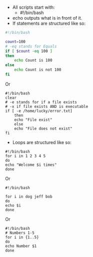 - All scripts start with:
	- #!/bin/bash
- echo outputs what is in front of it.
- If statements are structured like so:
```bash
#!/bin/bash

count=100
# -eq stands for Equals
if [ $count -eq 100 ]
then
	echo Count is 100
else
	echo Count is not 100
fi
```
Or
```shell
#!/bin/bash
clear
# -e stands for if a file exists
# -x if file exists AND is executable
if [ -e /home/lucky/error.txt]
	then
	echo "File exist"
	else
	echo "File does not exist"
fi
```
- Loops are structured like so:
```shell
#!/bin/bash
for i in 1 2 3 4 5
do
echo "Welcome $i times"
done
```
Or
```shell
#!/bin/bash

for i in dog jeff bob
do
echo $i
done
```
Or
```shell
#!/bin/bash
# Numbers 1-5
for i in {1..5}
do
echo Number $1
done
```